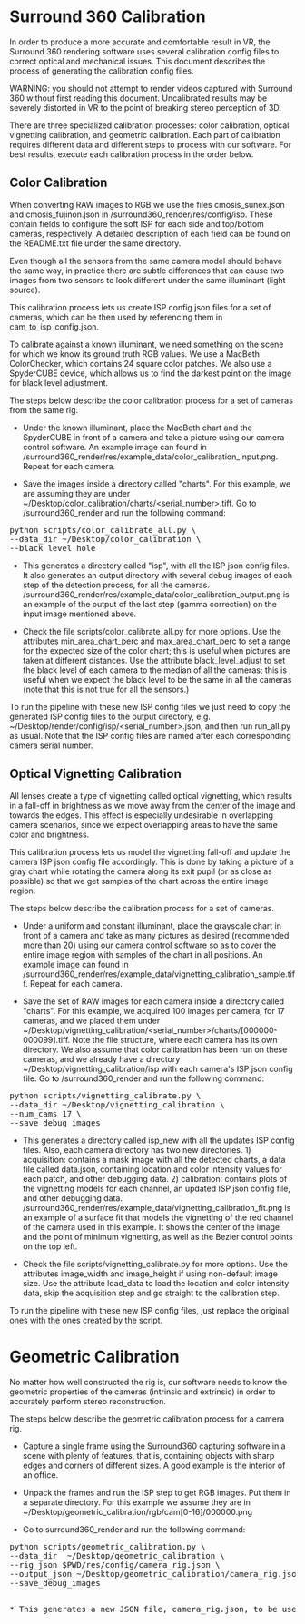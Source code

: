 # Surround 360 Calibration

In order to produce a more accurate and comfortable result in VR, the Surround 360 rendering software uses several calibration config files to correct optical and mechanical issues. This document describes the process of generating the calibration config files.

WARNING: you should not attempt to render videos captured with Surround 360 without first reading this document. Uncalibrated results may be severely distorted in VR to the point of breaking stereo perception of 3D.

There are three specialized calibration processes: color calibration, optical vignetting calibration, and geometric calibration. Each part of calibration requires different data and different steps to process with our software. For best results, execute each calibration process in the order below.

## Color Calibration

When converting RAW images to RGB we use the files cmosis_sunex.json and cmosis_fujinon.json in /surround360_render/res/config/isp. These contain fields to configure the soft ISP for each side and top/bottom cameras, respectively. A detailed description of each field can be found on the README.txt file under the same directory.

Even though all the sensors from the same camera model should behave the same way, in practice there are subtle differences that can cause two images from two sensors to look different under the same illuminant (light source).

This calibration process lets us create ISP config json files for a set of cameras, which can be then used by referencing them in cam_to_isp_config.json.

To calibrate against a known illuminant, we need something on the scene for which we know its ground truth RGB values. We use a MacBeth ColorChecker, which contains 24 square color patches. We also use a SpyderCUBE device, which allows us to find the darkest point on the image for black level adjustment.

The steps below describe the color calibration process for a set of cameras from the same rig.

* Under the known illuminant, place the MacBeth chart and the SpyderCUBE in front of a camera and take a picture using our camera control software. An example image can found in /surround360_render/res/example_data/color_calibration_input.png. Repeat for each camera.

* Save the images inside a directory called "charts". For this example, we are assuming they are under ~/Desktop/color_calibration/charts/<serial_number>.tiff. Go to /surround360_render and run the following command:
<pre>
python scripts/color_calibrate_all.py \
--data_dir ~/Desktop/color_calibration \
--black_level_hole
</pre>

* This generates a directory called "isp", with all the ISP json config files. It also generates an output directory with several debug images of each step of the detection process, for all the cameras. /surround360_render/res/example_data/color_calibration_output.png is an example of the output of the last step (gamma correction) on the input image mentioned above.

* Check the file scripts/color_calibrate_all.py for more options. Use the attributes min_area_chart_perc and max_area_chart_perc to set a range for the expected size of the color chart; this is useful when pictures are taken at different distances. Use the attribute black_level_adjust to set the black level of each camera to the median of all the cameras; this is useful when we expect the black level to be the same in all the cameras (note that this is not true for all the sensors.)

To run the pipeline with these new ISP config files we just need to copy the generated ISP config files to the output directory, e.g. ~/Desktop/render/config/isp/<serial_number>.json, and then run run_all.py as usual. Note that the ISP config files are named after each corresponding camera serial number.

## Optical Vignetting Calibration

All lenses create a type of vignetting called optical vignetting, which results in a fall-off in brightness as we move away from the center of the image and towards the edges. This effect is especially undesirable in overlapping camera scenarios, since we expect overlapping areas to have the same color and brightness.

This calibration process lets us model the vignetting fall-off and update the camera ISP json config file accordingly. This is done by taking a picture of a gray chart while rotating the camera along its exit pupil (or as close as possible) so that we get samples of the chart across the entire image region.

The steps below describe the calibration process for a set of cameras.

* Under a uniform and constant illuminant, place the grayscale chart in front of a camera and take as many pictures as desired (recommended more than 20) using our camera control software so as to cover the entire image region with samples of the chart in all positions. An example image can found in /surround360_render/res/example_data/vignetting_calibration_sample.tiff. Repeat for each camera.

* Save the set of RAW images for each camera inside a directory called "charts". For this example, we acquired 100 images per camera, for 17 cameras, and we placed them under ~/Desktop/vignetting_calibration/<serial_number>/charts/[000000-000099].tiff. Note the file structure, where each camera has its own directory. We also assume that color calibration has been run on these cameras, and we already have a directory ~/Desktop/vignetting_calibration/isp with each camera's ISP json config file. Go to /surround360_render and run the following command:
<pre>
python scripts/vignetting_calibrate.py \
--data_dir ~/Desktop/vignetting_calibration \
--num_cams 17 \
--save_debug_images
</pre>

* This generates a directory called isp_new with all the updates ISP config files. Also, each camera directory has two new directories. 1) acquisition: contains a mask image with all the detected charts, a data file called data.json, containing location and color intensity values for each patch, and other debugging data. 2) calibration: contains plots of the vignetting models for each channel, an updated ISP json config file, and other debugging data. /surround360_render/res/example_data/vignetting_calibration_fit.png is an example of a surface fit that models the vignetting of the red channel of the camera used in this example. It shows the center of the image and the point of minimum vignetting, as well as the Bezier control points on the top left.

* Check the file scripts/vignetting_calibrate.py for more options. Use the attributes image_width and image_height if using non-default image size. Use the attribute load_data to load the location and color intensity data, skip the acquisition step and go straight to the calibration step.

To run the pipeline with these new ISP config files, just replace the original ones with the ones created by the script.

# Geometric Calibration

No matter how well constructed the rig is, our software needs to know the geometric properties of the cameras (intrinsic and extrinsic) in order to accurately perform stereo reconstruction.

The steps below describe the geometric calibration process for a camera rig.

* Capture a single frame using the Surround360 capturing software in a scene with plenty of features, that is, containing objects with sharp edges and corners of different sizes. A good example is the interior of an office.

* Unpack the frames and run the ISP step to get RGB images. Put them in a separate directory. For this example we assume they are in ~/Desktop/geometric_calibration/rgb/cam[0-16]/000000.png

* Go to surround360_render and run the following command:
<pre>
python scripts/geometric_calibration.py \
--data_dir  ~/Desktop/geometric_calibration \
--rig_json $PWD/res/config/camera_rig.json \
--output_json ~/Desktop/geometric_calibration/camera_rig.json \
--save_debug_images
<pre>

* This generates a new JSON file, camera_rig.json, to be used when rendering by just copying it to the output directory, e.g. ~/Desktop/render/config/camera_rig.json. It also generates debug images under ~/Desktop/geometric_calibration showing the accuracy of the calibration process.
